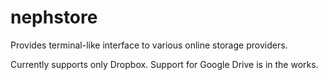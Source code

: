 nephstore
=========

Provides terminal-like interface to various online storage providers.

Currently supports only Dropbox. Support for Google Drive is in the works.